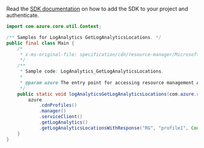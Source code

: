 Read the [SDK documentation](https://github.com/Azure/azure-sdk-for-java/blob/azure-resourcemanager_2.12.0/sdk/resourcemanager/azure-resourcemanager/README.md) on how to add the SDK to your project and authenticate.

```java
import com.azure.core.util.Context;

/** Samples for LogAnalytics GetLogAnalyticsLocations. */
public final class Main {
    /*
     * x-ms-original-file: specification/cdn/resource-manager/Microsoft.Cdn/stable/2021-06-01/examples/LogAnalytics_GetLogAnalyticsLocations.json
     */
    /**
     * Sample code: LogAnalytics_GetLogAnalyticsLocations.
     *
     * @param azure The entry point for accessing resource management APIs in Azure.
     */
    public static void logAnalyticsGetLogAnalyticsLocations(com.azure.resourcemanager.AzureResourceManager azure) {
        azure
            .cdnProfiles()
            .manager()
            .serviceClient()
            .getLogAnalytics()
            .getLogAnalyticsLocationsWithResponse("RG", "profile1", Context.NONE);
    }
}
```
